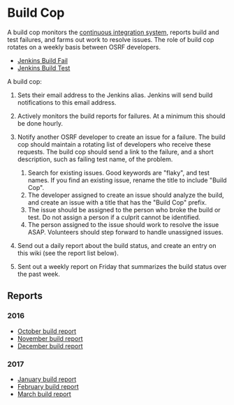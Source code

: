 # Build Cop

A build cop monitors the [continuous integration system](http://build.osrfoundation.org), reports build and test failures, and farms out work to resolve issues. The role of build cop rotates on a weekly basis between OSRF developers.

* [Jenkins Build Fail](http://build.osrfoundation.org/view/main/view/BuildCopFail/)
* [Jenkins Build Test](http://build.osrfoundation.org/view/main/view/BuildCopTests/)

A build cop:

1. Sets their email address to the Jenkins alias. Jenkins will send build notifications to this email address.

1. Actively monitors the build reports for failures. At a minimum this should be done hourly.

1. Notify another OSRF developer to create an issue for a failure. The build cop should maintain a rotating list of developers who receive these requests. The build cop should send a link to the failure, and a short description, such as failing test name, of the problem.

    1. Search for existing issues. Good keywords are "flaky", and test names. If you find an existing issue, rename the title to include "Build Cop".
    1. The developer assigned to create an issue should analyze the build, and create an issue with a title that has the "Build Cop" prefix.
    1. The issue should be assigned to the person who broke the build or test. Do not assign a person if a culprit cannot be identified.
    1. The person assigned to the issue should work to resolve the issue ASAP. Volunteers should step forward to handle unassigned issues.

1. Send out a daily report about the build status, and create an entry on this wiki (see the report list below).

1. Sent out a weekly report on Friday that summarizes the build status over the past week.

## Reports

### 2016

* [October build report](https://bitbucket.org/osrf/gazebo/wiki/buildcop/2016/10)
* [November build report](https://bitbucket.org/osrf/gazebo/wiki/buildcop/2016/11)
* [December build report](https://bitbucket.org/osrf/gazebo/wiki/buildcop/2016/12)

### 2017

* [January build report](https://bitbucket.org/osrf/gazebo/wiki/buildcop/2017/01)
* [February build report](https://bitbucket.org/osrf/gazebo/wiki/buildcop/2017/02)
* [March build report](https://bitbucket.org/osrf/gazebo/wiki/buildcop/2017/03)